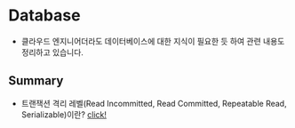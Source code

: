 # Database

- 클라우드 엔지니어더라도 데이터베이스에 대한 지식이 필요한 듯 하여 관련 내용도 정리하고 있습니다.

## Summary

- 트랜잭션 격리 레벨(Read Incommitted, Read Committed, Repeatable Read, Serializable)이란? [click!](https://github.com/Ohjiwoo-lab/TIL/blob/main/Database/transaction_isolation_level.md)